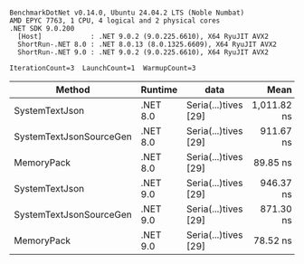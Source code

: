 ```

BenchmarkDotNet v0.14.0, Ubuntu 24.04.2 LTS (Noble Numbat)
AMD EPYC 7763, 1 CPU, 4 logical and 2 physical cores
.NET SDK 9.0.200
  [Host]            : .NET 9.0.2 (9.0.225.6610), X64 RyuJIT AVX2
  ShortRun-.NET 8.0 : .NET 8.0.13 (8.0.1325.6609), X64 RyuJIT AVX2
  ShortRun-.NET 9.0 : .NET 9.0.2 (9.0.225.6610), X64 RyuJIT AVX2

IterationCount=3  LaunchCount=1  WarmupCount=3  

```
| Method                  | Runtime  | data                 | Mean        | Error     | StdDev   | Min         | Max         | Gen0   | Allocated |
|------------------------ |--------- |--------------------- |------------:|----------:|---------:|------------:|------------:|-------:|----------:|
| SystemTextJson          | .NET 8.0 | Seria(...)tives [29] | 1,011.82 ns | 68.310 ns | 3.744 ns | 1,008.69 ns | 1,015.97 ns | 0.0267 |     464 B |
| SystemTextJsonSourceGen | .NET 8.0 | Seria(...)tives [29] |   911.67 ns | 78.334 ns | 4.294 ns |   906.73 ns |   914.48 ns | 0.0334 |     568 B |
| MemoryPack              | .NET 8.0 | Seria(...)tives [29] |    89.85 ns |  9.134 ns | 0.501 ns |    89.41 ns |    90.39 ns | 0.0072 |     120 B |
| SystemTextJson          | .NET 9.0 | Seria(...)tives [29] |   946.37 ns | 64.563 ns | 3.539 ns |   943.78 ns |   950.40 ns | 0.0277 |     464 B |
| SystemTextJsonSourceGen | .NET 9.0 | Seria(...)tives [29] |   871.30 ns | 73.058 ns | 4.005 ns |   867.83 ns |   875.68 ns | 0.0334 |     568 B |
| MemoryPack              | .NET 9.0 | Seria(...)tives [29] |    78.52 ns |  4.464 ns | 0.245 ns |    78.25 ns |    78.73 ns | 0.0072 |     120 B |
